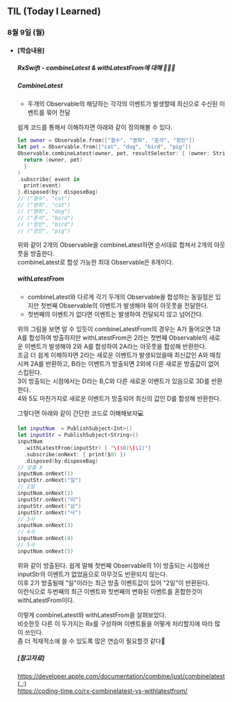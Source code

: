 ## TIL (Today I Learned)

### 8월 9일 (월)

- #### [학습내용]
  
  ##### RxSwift - combineLatest & withLatestFrom에 대해 🧑🏻‍💻   
  
  ##### CombineLatest   
  - 두개의 Observable의 해당하는 각각의 이벤트가 발생할때 최신으로 수신된 이벤트를 묶어 전달   

  쉽게 코드를 통해서 이해하자면 아래와 같이 정의해볼 수 있다.   
  ```swift
  let owner = Observable.from(["철수", "영희", "준석", "정인"])
  let pet = Observable.from(["cat", "dog", "bird", "pig"])
  Observable.combineLatest(owner, pet, resultSelector: { (owner: String, pet: String)
    return (owner, pet)
    }
  )
  .subscribe{ event in
    print(event)
  }.disposed(by: disposeBag)
  // ("철수", "cat")
  // ("영희", "cat")
  // ("영희", "dog")
  // ("준석", "bird")
  // ("정인", "bird")
  // ("정인", "pig")
  ```
  위와 같이 2개의 Observable을 combineLatest하면 순서대로 합쳐서 2개의 아웃풋을 방출한다.   
  combineLatest로 합성 가능한 최대 Observable은 8개이다.   

  ##### withLatestFrom
  - combineLatest와 다르게 각기 두개의 Observable을 합성하는 동일점은 있지만 첫번째   Observable의 이벤트가 발생해야 묶어 아웃풋을 전달한다.
  - 첫번째의 이벤트가 없다면 이벤트는 발생하여 전달되지 않고 넘어간다.

  위의 그림을 보면 알 수 있듯이 combineLatestFrom의 경우는 A가 들어오면 1과 A를 합성하여 방출하지만 withLatestFrom은 2라는 첫번째 Observable의 새로운 이벤트가 발생해야 2와 A를 합성하여 2A라는 아웃풋을 합성해 반환한다.   
  조금 더 쉽게 이해하자면 2라는 새로운 이벤트가 발생되었을때 최신값인 A와 매칭시켜 2A를 반환하고, B라는 이벤트가 방출되면 2외에 다른 새로운 방출값이 없어 스킵된다.   
  3이 방출되는 시점에서는 D라는 B,C와 다른 새로운 이벤트가 있음으로 3D를 반환한다.   
  4와 5도 마찬가지로 새로운 이벤트가 방출되어 최신의 값인 D를 합성해 반환한다.   

  그렇다면 아래와 같이 간단한 코드로 이해해보자💻   
  ```swift
  let inputNum  = PublishSubject<Int>()
  let inputStr = PublishSubject<String>()    
  inputNum
    .withLatestFrom(inputStr) { "\($0)\($1)"}
    .subscribe(onNext: { print($0) })
    .disposed(by:disposeBag)
  // 방출 X
  inputNum.onNext(1)
  inputStr.onNext("일")
  // 2일
  inputNum.onNext(2)
  inputStr.onNext("이")
  inputStr.onNext("삼")
  inputStr.onNext("사")
  // 3사
  inputNum.onNext(3)    
  // 4사
  inputNum.onNext(4)    
  // 5사
  inputNum.onNext(5)
  ```
  위와 같이 방출된다.
  쉽게 말해 첫번째 Observable의 1이 방출되는 시점에선 inputStr의 이벤트가 없었음으로 아무것도 반환되지 않는다.   
  이후 2가 방출될때 "일"이라는 최근 방출 이벤트값이 있어 "2일"이 반환된다.   
  이런식으로 두번째의 최근 이벤트와 첫번째의 변화된 이벤트를 혼합한것이 withLatestFrom이다.   

  이렇게 combineLatest와 withLatestFrom을 살펴보았다.   
  비슷한듯 다른 이 두가지는 Rx를 구성하며 이벤트들을 어떻게 처리할지에 따라 많이 쓰인다.   
  좀 더 적재적소에 쓸 수 있도록 많은 연습이 필요할것 같다🤔   

  ##### [참고자료]   
  https://developer.apple.com/documentation/combine/just/combinelatest(_:)    
  https://coding-time.co/rx-combinelatest-vs-withlatestfrom/   

